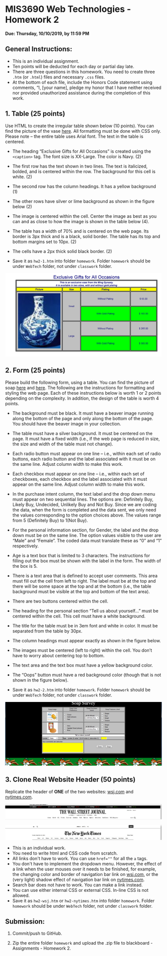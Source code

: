 # MIS3690 Web Technologies - Homework 2

**Due: Thursday, 10/10/2019, by 11:59 PM**

## General Instructions:

- This is an individual assignment.
- Ten points will be deducted for each day or partial day late. 
- There are three questions in this homework. You need to create three `.htm` (or `.html`) files and necessary `.css` files. 
- At the bottom of each file, include the Honors Code statement using comments, “I, [your name], pledge my honor that I have neither received nor provided unauthorized assistance during the completion of this work.

## 1. Table (25 points)

Use HTML to create the irregular table shown below (10 points). You can find the picture of the vase [here](images/ming.jpg). All formatting must be done with CSS only. Please note – the entire table uses Arial font. The text in the table is centered.

- The heading “Exclusive Gifts for All Occasions” is created using the `<caption>` tag. The font size is XX-Large. The color is Navy. (2)

- The first row has the text shown in two lines. The text is italicized, bolded, and is centered within the row. The background for this cell is white. (2)

- The second row has the column headings. It has a yellow background (1)

- The other rows have silver or lime background as shown in the figure below (2)

- The image is centered within the cell. Center the image as best as you can and as close to how the image is shown in the table below (4).

- The table has a width of 70% and is centered on the web page. Its border is 3px thick and is a black, solid border. The table has its top and bottom margins set to 10px. (2)

- The cells have a 2px thick solid black border. (2)

- Save it as `hw2-1.htm` into folder `homework`. Folder `homework` should be under `WebTech` folder, not under `classwork` folder. 

![hw2 demo](./images/hw2-1_demo.png)

## 2. Form (25 points)

Please build the following form, using a table. You can find the picture of soap [here](images/soap-1.jpg) and [here](images/soap-2.jpg). The following are the instructions for formatting and styling the web page. Each of these instructions below is worth 1 or 2 points depending on the complexity. In addition, the design of the table is worth 4 points.

- The background must be black. It must have a beaver image running along the bottom of the page and only along the bottom of the page. You should have the beaver image in your collection.

- The table must have a silver background. It must be centered on the page. It must have a fixed width (i.e., if the web page is reduced in size, the size and width of the table must not change).

- Each radio button must appear on one line – i.e., within each set of radio buttons, each radio button and the label associated with it must be on the same line. Adjust column width to make this work.

- Each checkbox must appear on one line – i.e., within each set of checkboxes, each checkbox and the label associated with it must appear on the same line. Adjust column width to make this work.

- In the purchase intent column, the text label and the drop down menu must appear on two sequential lines. The options are: Definitely Buy, Likely Buy, Undecided, Unlikely Buy and Not Buy. Since we are coding the data, when the form is completed and the data sent, we only need the values corresponding to the option choices above. The values range from 5 (Definitely Buy) to 1(Not Buy).

- For the personal information section, for Gender, the label and the drop down must be on the same line. The option values visible to the user are “Male” and “Female”. The coded data must translate these as “0” and “1” respectively.

- Age is a text box that is limited to 3 characters. The instructions for filling out the box must be shown with the label in the form. The width of the box is 5.

- There is a text area that is defined to accept user comments. This area must fill out the cell from left to right. The label must be at the top and there will be some space at the top and at the bottom (i.e., the table background must be visible at the top and bottom of the text area).

- There are two buttons centered within the cell.

- The heading for the personal section “Tell us about yourself...” must be centered within the cell. This cell must have a white background.

- The title for the table must be in 3em font and white in color. It must be separated from the table by 30px.

- The column headings must appear exactly as shown in the figure below.

- The images must be centered (left to right) within the cell. You don’t have to worry about centering top to bottom.

- The text area and the text box must have a yellow background color.

- The “Oops” button must have a red background color (though that is not shown in the figure below).

- Save it as `hw2-2.htm` into folder `homework`. Folder `homework` should be under `WebTech` folder, not under `classwork` folder. 

![hw2 demo](./images/hw2-2_demo.png)

## 3. Clone Real Website Header (50 points)

Replicate the header of **ONE** of the two websites: [wsj.com](https://www.wsj.com/) and [nytimes.com](https://www.nytimes.com/).

![wsj header](./images/wsj.jpg)

![nytimes header](./images/nytimes.jpg)

- This is an individual work.
- You need to write html and CSS code from scratch. 
- All links don't have to work. You can use `href=""` for all the `a` tags.
- You don't have to implement the dropdown menu. However, the effect of a link when the user mouses over it needs to be finished, for example, the changing color and border of navigation bar link on [wsj.com](https://www.wsj.com/), or the (very light) shadow effect of navigation bar link on [nytimes.com](https://www.nytimes.com/).
- Search bar does not have to work. You can make a link instead.
- You can use either internal CSS or external CSS. In-line CSS is not allowed.
- Save it as `hw2-wsj.htm` or `hw2-nytimes.htm` into folder `homework`. Folder `homework` should be under `WebTech` folder, not under `classwork` folder. 

## Submission:

1. Commit/push to GitHub. 

2. Zip the entire folder `homework` and upload the .zip file to blackboard - Assignments - Homework 2.
